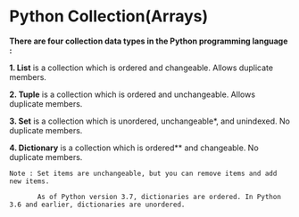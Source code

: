 # Python Collection(Arrays)
**There are four collection data types in the Python programming language :**

**1. List** is a collection which is ordered and changeable. Allows duplicate members.

**2. Tuple** is a collection which is ordered and unchangeable. Allows duplicate members.

**3. Set** is a collection which is unordered, unchangeable*, and unindexed. No duplicate members.

**4. Dictionary** is a collection which is ordered** and changeable. No duplicate members.

    Note : Set items are unchangeable, but you can remove items and add new items.
           
           As of Python version 3.7, dictionaries are ordered. In Python 3.6 and earlier, dictionaries are unordered.